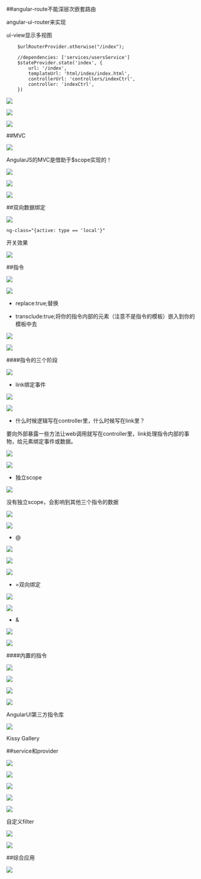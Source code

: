 ##angular-route不能深层次嵌套路由

angular-ui-router来实现

ui-view显示多视图

```
    $urlRouterProvider.otherwise("/index");

    //dependencies: ['services/usersService']
    $stateProvider.state('index', {
        url: '/index',
        templateUrl: 'html/index/index.html',
        controllerUrl: 'controllers/indexCtrl',
        controller: 'indexCtrl',
    })
```

![](/assets/360截图20171017110618448.jpg)

![](/assets/360截图20171017110701608.jpg)

![](/assets/360截图20171017132728771.jpg)








##MVC

![](/assets/360截图20171018015306582.jpg)

AngularJS的MVC是借助于$scope实现的！

![](/assets/360截图20171018020809649.jpg)

![](/assets/360截图20171017004323275.jpg)

![](/assets/36020171017004250713.jpg)






##双向数据绑定

![](/assets/360截图20171018003149368.jpg)

`ng-class="{active: type == 'local'}"`

开关效果

![](/assets/360截图20171018004927640.jpg)






##指令

![](/assets/360截图20171017005328673.jpg)

![](/assets/360截图20171017005650340.jpg)

- replace:true;替换

- transclude:true;将你的指令内部的元素（注意不是指令的模板）嵌入到你的模板中去

![](/assets/360截图20171017235516304.jpg)

![](/assets/360截图20171017005717001.jpg)




####指令的三个阶段

![](/assets/360截图20171017010207515.jpg)

- link绑定事件

![](/assets/360截图20171017011010698.jpg)

![](/assets/360截图20171017011215921.jpg)

- 什么时候逻辑写在controller里，什么时候写在link里？

要向外部暴露一些方法让web调用就写在controller里，link处理指令内部的事物，给元素绑定事件或数据。

![](/assets/360截图20171018002013021.jpg)

![](/assets/360截图20171018002028187.jpg)





- 独立scope

![](/assets/360截图20171018002741127.jpg)

没有独立scope，会影响到其他三个指令的数据

![](/assets/360截图20171017144844105.jpg)

![](/assets/360截图20171017145011097.jpg)


- @

![](/assets/360截图20171017145205348.jpg)

![](/assets/360截图20171017145220209.jpg)

![](/assets/360截图20171017145419799.jpg)




- =双向绑定

![](/assets/360截图20171017145740184.jpg)

![](/assets/360截图20171017145707799.jpg)



- &

![](/assets/360截图20171017150146523.jpg)

![](/assets/360截图20171017150203475.jpg)


####内置的指令

![](/assets/360截图20171018003005085.jpg)

![](/assets/360截图20171017150944648.jpg)

![](/assets/360截图20171017151401990.jpg)

![](/assets/360截图20171017151622357.jpg)


AngularUI第三方指令库

![](/assets/360截图20171017153047109.jpg)


Kissy Gallery






##service和provider

![](/assets/360截图20171017164640527.jpg)

![](/assets/360截图20171017171148370.jpg)

![](/assets/360截图20171017172020462.jpg)

![](/assets/360截图20171017172458304.jpg)

![](/assets/360截图20171017172731394.jpg)

自定义filter

![](/assets/360截图20171017173412086.jpg)

![](/assets/360截图20171017173747421.jpg)






##综合应用

![](/assets/360截图20171017174449020.jpg)



















































